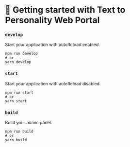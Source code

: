 # 🚀 Getting started with Text to Personality Web Portal

### `develop`

Start your application with autoReload enabled.

```
npm run develop
# or
yarn develop
```

### `start`

Start your application with autoReload disabled. 

```
npm run start
# or
yarn start
```

### `build`

Build your admin panel. 

```
npm run build
# or
yarn build
```
